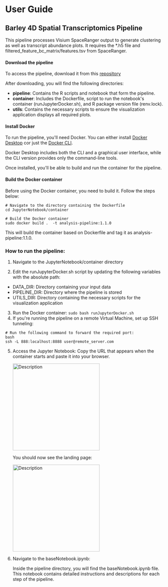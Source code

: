 
# User Guide
## Barley 4D Spatial Transcriptomics Pipeline 
This pipeline processes Visium SpaceRanger output to generate clustering as well as transcript abundance plots. It requires the *.h5 file and filtered_feature_bc_matrix/features.tsv from SpaceRanger.


#### Download the pipeline
To access the pipeline, download it from this [repository](https://github.com/4D-Barley-Spatial-Transcriptomics/Barley-4D-Gene-Atlas-Public)

After downloading, you will find the following directories: 
- **pipeline**: Contains the R scripts and notebook that form the pipeline.
- **container**: Includes the Dockerfile, script to run the notebook's container (runJupyterDocker.sh), and R package version file (renv.lock).
- **utils**: Contains the necessary scripts to ensure the visualization application displays all required plots.

#### Install Docker
To run the pipeline, you'll need Docker. You can either install [Docker Desktop](https://docs.docker.com/desktop/) cor just the [Docker CLI](https://medium.com/devops-technical-notes-and-manuals/how-to-install-docker-on-ubuntu-22-04-b771fe57f3d2).

Docker Desktop includes both the CLI and a graphical user interface, while the CLI version provides only the command-line tools.

Once installed, you'll be able to build and run the container for the pipeline.

#### Build the Docker container
Before using the Docker container, you need to build it. Follow the steps below:
```
# Navigate to the directory containing the Dockerfile
cd JupyterNotebook/container

# Build the Docker container
sudo docker build .  -t analysis-pipeline:1.1.0 
```

This will build the container based on Dockerfile and tag it as analysis-pipeline:1.1.0.

### How to run the pipeline:

1. Navigate to the JupyterNotebook/container directory

2. Edit the runJupyterDocker.sh script by updating the following variables with the absolute path:

- DATA_DIR: Directory containing your input data
- PIPELINE_DIR: Directory where the pipeline is stored
- UTILS_DIR: Directory containing the necessary scripts for the visualization application
3. Run the Docker container:
`sudo bash runJupyterDocker.sh`
4. If you're running the pipeline on a remote Virtual Machine, set up SSH tunneling:
```
# Run the following command to forward the required port:
bash
ssh -L 888:localhost:8888 user@remote_server.com
```
5. Access the Jupyter Notebook:
Copy the URL that appears when the container starts and paste it into your browser.

    <img src="imgs/ntbkURL.png" alt="Description" height="275">

    You should now see the landing page:

    <img src="imgs/ntbkLandingPage.png" alt="Description" height="275">

6. Navigate to the baseNotebook.ipynb:

    Inside the pipeline directory, you will find the baseNotebook.ipynb file. 
    This notebook contains detailed instructions and descriptions for each step of the pipeline.


